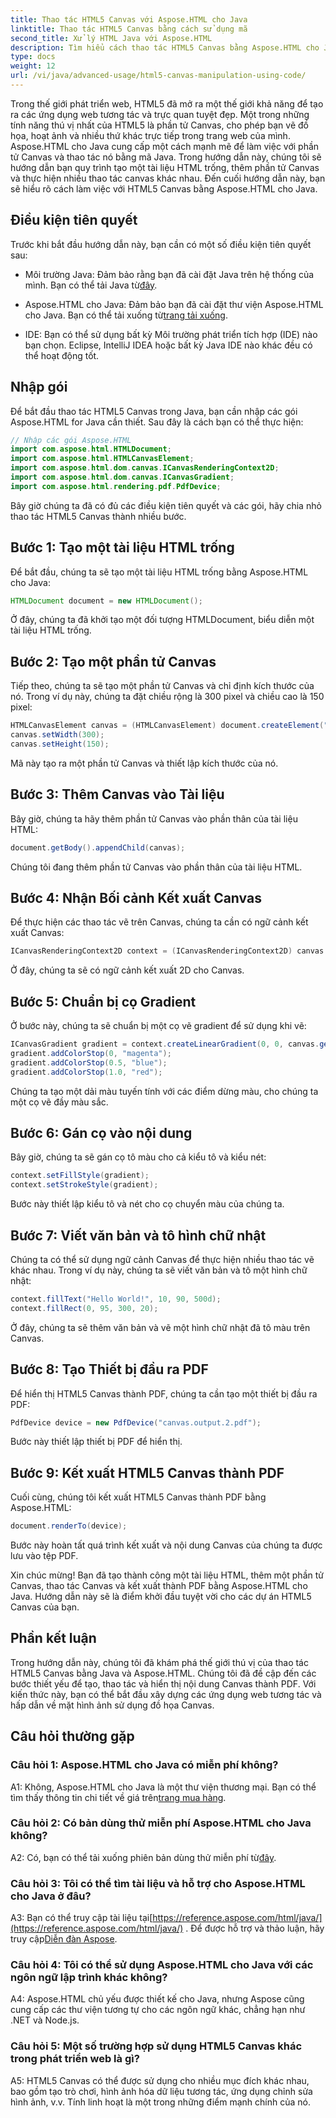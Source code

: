 ```yaml
---
title: Thao tác HTML5 Canvas với Aspose.HTML cho Java
linktitle: Thao tác HTML5 Canvas bằng cách sử dụng mã
second_title: Xử lý HTML Java với Aspose.HTML
description: Tìm hiểu cách thao tác HTML5 Canvas bằng Aspose.HTML cho Java. Tạo đồ họa tương tác với hướng dẫn từng bước.
type: docs
weight: 12
url: /vi/java/advanced-usage/html5-canvas-manipulation-using-code/
---
```

Trong thế giới phát triển web, HTML5 đã mở ra một thế giới khả năng để tạo ra các ứng dụng web tương tác và trực quan tuyệt đẹp. Một trong những tính năng thú vị nhất của HTML5 là phần tử Canvas, cho phép bạn vẽ đồ họa, hoạt ảnh và nhiều thứ khác trực tiếp trong trang web của mình. Aspose.HTML cho Java cung cấp một cách mạnh mẽ để làm việc với phần tử Canvas và thao tác nó bằng mã Java. Trong hướng dẫn này, chúng tôi sẽ hướng dẫn bạn quy trình tạo một tài liệu HTML trống, thêm phần tử Canvas và thực hiện nhiều thao tác canvas khác nhau. Đến cuối hướng dẫn này, bạn sẽ hiểu rõ cách làm việc với HTML5 Canvas bằng Aspose.HTML cho Java.

## Điều kiện tiên quyết

Trước khi bắt đầu hướng dẫn này, bạn cần có một số điều kiện tiên quyết sau:

-  Môi trường Java: Đảm bảo rằng bạn đã cài đặt Java trên hệ thống của mình. Bạn có thể tải Java từ[đây](https://www.java.com/download/).

-  Aspose.HTML cho Java: Đảm bảo bạn đã cài đặt thư viện Aspose.HTML cho Java. Bạn có thể tải xuống từ[trang tải xuống](https://releases.aspose.com/html/java/).

- IDE: Bạn có thể sử dụng bất kỳ Môi trường phát triển tích hợp (IDE) nào bạn chọn. Eclipse, IntelliJ IDEA hoặc bất kỳ Java IDE nào khác đều có thể hoạt động tốt.

## Nhập gói

Để bắt đầu thao tác HTML5 Canvas trong Java, bạn cần nhập các gói Aspose.HTML for Java cần thiết. Sau đây là cách bạn có thể thực hiện:

```java
// Nhập các gói Aspose.HTML
import com.aspose.html.HTMLDocument;
import com.aspose.html.HTMLCanvasElement;
import com.aspose.html.dom.canvas.ICanvasRenderingContext2D;
import com.aspose.html.dom.canvas.ICanvasGradient;
import com.aspose.html.rendering.pdf.PdfDevice;
```

Bây giờ chúng ta đã có đủ các điều kiện tiên quyết và các gói, hãy chia nhỏ thao tác HTML5 Canvas thành nhiều bước.

## Bước 1: Tạo một tài liệu HTML trống

Để bắt đầu, chúng ta sẽ tạo một tài liệu HTML trống bằng Aspose.HTML cho Java:

```java
HTMLDocument document = new HTMLDocument();
```

Ở đây, chúng ta đã khởi tạo một đối tượng HTMLDocument, biểu diễn một tài liệu HTML trống.

## Bước 2: Tạo một phần tử Canvas

Tiếp theo, chúng ta sẽ tạo một phần tử Canvas và chỉ định kích thước của nó. Trong ví dụ này, chúng ta đặt chiều rộng là 300 pixel và chiều cao là 150 pixel:

```java
HTMLCanvasElement canvas = (HTMLCanvasElement) document.createElement("canvas");
canvas.setWidth(300);
canvas.setHeight(150);
```

Mã này tạo ra một phần tử Canvas và thiết lập kích thước của nó.

## Bước 3: Thêm Canvas vào Tài liệu

Bây giờ, chúng ta hãy thêm phần tử Canvas vào phần thân của tài liệu HTML:

```java
document.getBody().appendChild(canvas);
```

Chúng tôi đang thêm phần tử Canvas vào phần thân của tài liệu HTML.

## Bước 4: Nhận Bối cảnh Kết xuất Canvas

Để thực hiện các thao tác vẽ trên Canvas, chúng ta cần có ngữ cảnh kết xuất Canvas:

```java
ICanvasRenderingContext2D context = (ICanvasRenderingContext2D) canvas.getContext("2d");
```

Ở đây, chúng ta sẽ có ngữ cảnh kết xuất 2D cho Canvas.

## Bước 5: Chuẩn bị cọ Gradient

Ở bước này, chúng ta sẽ chuẩn bị một cọ vẽ gradient để sử dụng khi vẽ:

```java
ICanvasGradient gradient = context.createLinearGradient(0, 0, canvas.getWidth(), 0);
gradient.addColorStop(0, "magenta");
gradient.addColorStop(0.5, "blue");
gradient.addColorStop(1.0, "red");
```

Chúng ta tạo một dải màu tuyến tính với các điểm dừng màu, cho chúng ta một cọ vẽ đầy màu sắc.

## Bước 6: Gán cọ vào nội dung

Bây giờ, chúng ta sẽ gán cọ tô màu cho cả kiểu tô và kiểu nét:

```java
context.setFillStyle(gradient);
context.setStrokeStyle(gradient);
```

Bước này thiết lập kiểu tô và nét cho cọ chuyển màu của chúng ta.

## Bước 7: Viết văn bản và tô hình chữ nhật

Chúng ta có thể sử dụng ngữ cảnh Canvas để thực hiện nhiều thao tác vẽ khác nhau. Trong ví dụ này, chúng ta sẽ viết văn bản và tô một hình chữ nhật:

```java
context.fillText("Hello World!", 10, 90, 500d);
context.fillRect(0, 95, 300, 20);
```

Ở đây, chúng ta sẽ thêm văn bản và vẽ một hình chữ nhật đã tô màu trên Canvas.

## Bước 8: Tạo Thiết bị đầu ra PDF

Để hiển thị HTML5 Canvas thành PDF, chúng ta cần tạo một thiết bị đầu ra PDF:

```java
PdfDevice device = new PdfDevice("canvas.output.2.pdf");
```

Bước này thiết lập thiết bị PDF để hiển thị.

## Bước 9: Kết xuất HTML5 Canvas thành PDF

Cuối cùng, chúng tôi kết xuất HTML5 Canvas thành PDF bằng Aspose.HTML:

```java
document.renderTo(device);
```

Bước này hoàn tất quá trình kết xuất và nội dung Canvas của chúng ta được lưu vào tệp PDF.

Xin chúc mừng! Bạn đã tạo thành công một tài liệu HTML, thêm một phần tử Canvas, thao tác Canvas và kết xuất thành PDF bằng Aspose.HTML cho Java. Hướng dẫn này sẽ là điểm khởi đầu tuyệt vời cho các dự án HTML5 Canvas của bạn.

## Phần kết luận

Trong hướng dẫn này, chúng tôi đã khám phá thế giới thú vị của thao tác HTML5 Canvas bằng Java và Aspose.HTML. Chúng tôi đã đề cập đến các bước thiết yếu để tạo, thao tác và hiển thị nội dung Canvas thành PDF. Với kiến thức này, bạn có thể bắt đầu xây dựng các ứng dụng web tương tác và hấp dẫn về mặt hình ảnh sử dụng đồ họa Canvas.

## Câu hỏi thường gặp

### Câu hỏi 1: Aspose.HTML cho Java có miễn phí không?

 A1: Không, Aspose.HTML cho Java là một thư viện thương mại. Bạn có thể tìm thấy thông tin chi tiết về giá trên[trang mua hàng](https://purchase.aspose.com/buy).

### Câu hỏi 2: Có bản dùng thử miễn phí Aspose.HTML cho Java không?

 A2: Có, bạn có thể tải xuống phiên bản dùng thử miễn phí từ[đây](https://releases.aspose.com/).

### Câu hỏi 3: Tôi có thể tìm tài liệu và hỗ trợ cho Aspose.HTML cho Java ở đâu?

 A3: Bạn có thể truy cập tài liệu tại[https://reference.aspose.com/html/java/](https://reference.aspose.com/html/java/) . Để được hỗ trợ và thảo luận, hãy truy cập[Diễn đàn Aspose](https://forum.aspose.com/).

### Câu hỏi 4: Tôi có thể sử dụng Aspose.HTML cho Java với các ngôn ngữ lập trình khác không?

A4: Aspose.HTML chủ yếu được thiết kế cho Java, nhưng Aspose cũng cung cấp các thư viện tương tự cho các ngôn ngữ khác, chẳng hạn như .NET và Node.js.

### Câu hỏi 5: Một số trường hợp sử dụng HTML5 Canvas khác trong phát triển web là gì?

A5: HTML5 Canvas có thể được sử dụng cho nhiều mục đích khác nhau, bao gồm tạo trò chơi, hình ảnh hóa dữ liệu tương tác, ứng dụng chỉnh sửa hình ảnh, v.v. Tính linh hoạt là một trong những điểm mạnh chính của nó.